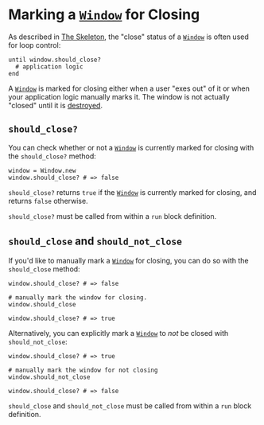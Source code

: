 # Marking a [`Window`](/deep-dive/window.md) for Closing

As described in [The Skeleton](/the-skeleton.md), the "close" status of a [`Window`](/deep-dive/window.md) is often used for loop control:

```crystal
until window.should_close?
  # application logic
end
```

A [`Window`](/deep-dive/window.md) is marked for closing either when a user "exes out" of it or when your application logic manually marks it. The window is not actually "closed" until it is [destroyed](/deep-dive/window/destroying-a-window.md). 

 ## `should_close?`
 You can check whether or not a [`Window`](/deep-dive/window.md) is currently marked for closing with the `should_close?` method:
 
```crystal
window = Window.new
window.should_close? # => false
```

`should_close?` returns `true` if the [`Window`](/deep-dive/window.md) is currently marked for closing, and returns `false` otherwise.

`should_close?` must be called from within a `run` block definition.
 
## `should_close` and `should_not_close`

If you'd like to manually mark a [`Window`](/deep-dive/window.md) for closing, you can do so with the `should_close` method:

```crystal
window.should_close? # => false

# manually mark the window for closing.
window.should_close

window.should_close? # => true
```

Alternatively, you can explicitly mark a [`Window`](/deep-dive/window.md) to *not* be closed with `should_not_close`:

```crystal
window.should_close? # => true

# manually mark the window for not closing
window.should_not_close

window.should_close? # => false
```

`should_close` and `should_not_close` must be called from within a `run` block definition.
   